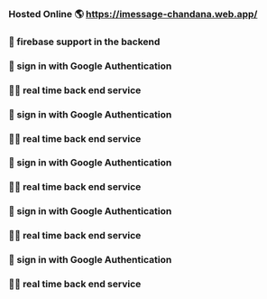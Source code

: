 ### Hosted Online 🌎 https://imessage-chandana.web.app/ ###
### 👊 firebase support in the backend ###
### 👊 sign in with Google Authentication ###
### 🧑‍🚀 real time back end service ###

### 👊 sign in with Google Authentication ###
### 🧑‍🚀 real time back end service ###
### 👊 sign in with Google Authentication ###
### 🧑‍🚀 real time back end service ###
### 👊 sign in with Google Authentication ###
### 🧑‍🚀 real time back end service ###
### 👊 sign in with Google Authentication ###
### 🧑‍🚀 real time back end service ###
